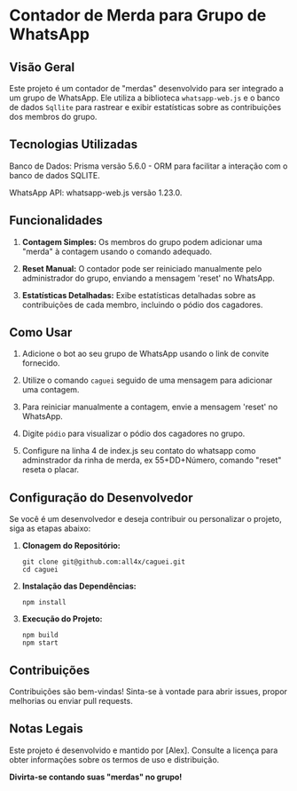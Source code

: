 # Contador de Merda para Grupo de WhatsApp

## Visão Geral

Este projeto é um contador de "merdas" desenvolvido para ser integrado a um grupo de WhatsApp. Ele utiliza a biblioteca `whatsapp-web.js` e o banco de dados `Sqllite` para rastrear e exibir estatísticas sobre as contribuições dos membros do grupo.

## Tecnologias Utilizadas

Banco de Dados: Prisma versão 5.6.0 - ORM para facilitar a interação com o banco de dados SQLITE.

WhatsApp API: whatsapp-web.js versão 1.23.0.

## Funcionalidades

1. **Contagem Simples:** Os membros do grupo podem adicionar uma "merda" à contagem usando o comando adequado.

2. **Reset Manual:** O contador pode ser reiniciado manualmente pelo administrador do grupo, enviando a mensagem 'reset' no WhatsApp.

3. **Estatísticas Detalhadas:** Exibe estatísticas detalhadas sobre as contribuições de cada membro, incluindo o pódio dos cagadores.

## Como Usar

1. Adicione o bot ao seu grupo de WhatsApp usando o link de convite fornecido.

2. Utilize o comando `caguei` seguido de uma mensagem para adicionar uma contagem.

3. Para reiniciar manualmente a contagem, envie a mensagem 'reset' no WhatsApp.

4. Digite `pódio` para visualizar o pódio dos cagadores no grupo.

5. Configure na linha 4 de index.js seu contato do whatsapp como adminstrador da rinha de merda, ex 55+DD+Número, comando "reset" reseta o placar.
## Configuração do Desenvolvedor

Se você é um desenvolvedor e deseja contribuir ou personalizar o projeto, siga as etapas abaixo:

1. **Clonagem do Repositório:**
   ```
   git clone git@github.com:all4x/caguei.git 
   cd caguei
   ```

2. **Instalação das Dependências:**
   ```
   npm install
   ```

3. **Execução do Projeto:**
   ```
   npm build
   npm start
   ```

## Contribuições

Contribuições são bem-vindas! Sinta-se à vontade para abrir issues, propor melhorias ou enviar pull requests.

## Notas Legais

Este projeto é desenvolvido e mantido por [Alex]. Consulte a licença para obter informações sobre os termos de uso e distribuição.

**Divirta-se contando suas "merdas" no grupo!**
